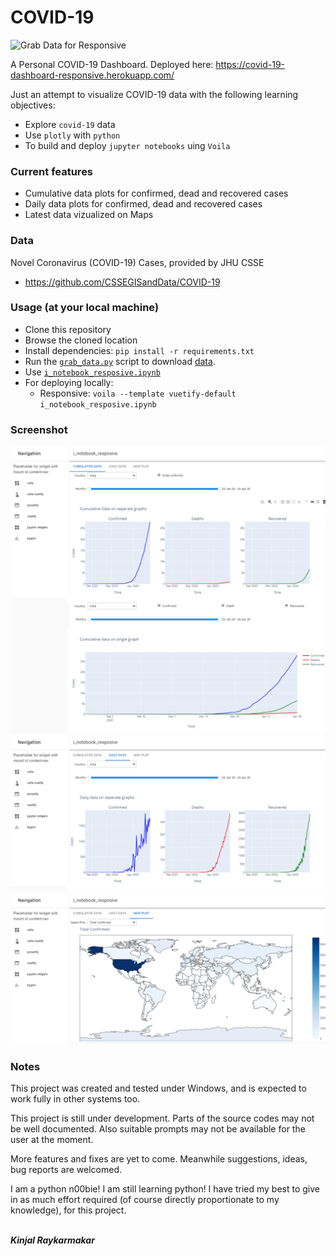 # COVID-19
![Grab Data for Responsive](https://github.com/Kinjalrk2k/COVID-19/workflows/Grab%20Data%20for%20Responsive/badge.svg)

A Personal COVID-19 Dashboard. Deployed here:
https://covid-19-dashboard-responsive.herokuapp.com/

Just an attempt to visualize COVID-19 data with the following learning objectives:
- Explore ````covid-19```` data
- Use ````plotly```` with ````python````
- To build and deploy ````jupyter notebooks```` uing ````Voila````

### Current features
- Cumulative data plots for confirmed, dead and recovered cases
- Daily data plots for confirmed, dead and recovered cases
- Latest data vizualized on Maps

### Data
Novel Coronavirus (COVID-19) Cases, provided by JHU CSSE
- https://github.com/CSSEGISandData/COVID-19

### Usage (at your local machine)
* Clone this repository
* Browse the cloned location
* Install dependencies: ````pip install -r requirements.txt````
* Run the [````grab_data.py````](grab_data.py) script to download [data](data).
* Use [````i_notebook_resposive.ipynb````](i_notebook_resposive.ipynb)
* For deploying locally:
  - Responsive: ````voila --template vuetify-default i_notebook_resposive.ipynb````

### Screenshot
![ss1](readme-data/ss1.png)
![ss2](readme-data/ss2.png)
![ss3](readme-data/ss3.png)

### Notes
This project was created and tested under Windows, and is expected to work fully in other systems too.

This project is still under development. Parts of the source codes may not be well documented.
Also suitable prompts may not be available for the user at the moment.

More features and fixes are yet to come. Meanwhile suggestions, ideas, bug reports are welcomed.

I am a python n00bie! I am still learning python! I have tried my best to give in as much effort required (of course directly proportionate to my knowledge), for this project.

<br>***Kinjal Raykarmakar***
